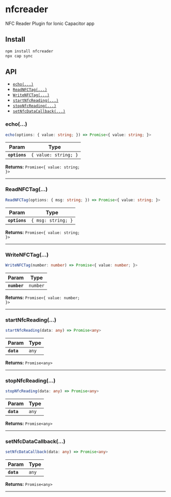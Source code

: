 # nfcreader

NFC Reader Plugin for Ionic Capacitor app

## Install

```bash
npm install nfcreader
npx cap sync
```

## API

<docgen-index>

* [`echo(...)`](#echo)
* [`ReadNFCTag(...)`](#readnfctag)
* [`WriteNFCTag(...)`](#writenfctag)
* [`startNfcReading(...)`](#startnfcreading)
* [`stopNfcReading(...)`](#stopnfcreading)
* [`setNfcDataCallback(...)`](#setnfcdatacallback)

</docgen-index>

<docgen-api>
<!--Update the source file JSDoc comments and rerun docgen to update the docs below-->

### echo(...)

```typescript
echo(options: { value: string; }) => Promise<{ value: string; }>
```

| Param         | Type                            |
| ------------- | ------------------------------- |
| **`options`** | <code>{ value: string; }</code> |

**Returns:** <code>Promise&lt;{ value: string; }&gt;</code>

--------------------


### ReadNFCTag(...)

```typescript
ReadNFCTag(options: { msg: string; }) => Promise<{ value: string; }>
```

| Param         | Type                          |
| ------------- | ----------------------------- |
| **`options`** | <code>{ msg: string; }</code> |

**Returns:** <code>Promise&lt;{ value: string; }&gt;</code>

--------------------


### WriteNFCTag(...)

```typescript
WriteNFCTag(number: number) => Promise<{ value: number; }>
```

| Param        | Type                |
| ------------ | ------------------- |
| **`number`** | <code>number</code> |

**Returns:** <code>Promise&lt;{ value: number; }&gt;</code>

--------------------


### startNfcReading(...)

```typescript
startNfcReading(data: any) => Promise<any>
```

| Param      | Type             |
| ---------- | ---------------- |
| **`data`** | <code>any</code> |

**Returns:** <code>Promise&lt;any&gt;</code>

--------------------


### stopNfcReading(...)

```typescript
stopNfcReading(data: any) => Promise<any>
```

| Param      | Type             |
| ---------- | ---------------- |
| **`data`** | <code>any</code> |

**Returns:** <code>Promise&lt;any&gt;</code>

--------------------


### setNfcDataCallback(...)

```typescript
setNfcDataCallback(data: any) => Promise<any>
```

| Param      | Type             |
| ---------- | ---------------- |
| **`data`** | <code>any</code> |

**Returns:** <code>Promise&lt;any&gt;</code>

--------------------

</docgen-api>
